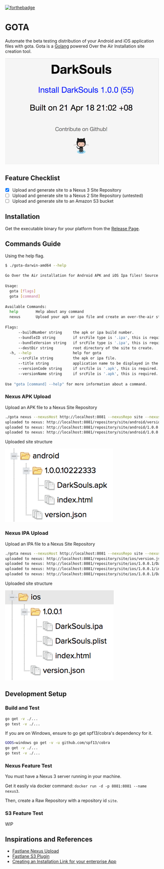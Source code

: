 [![forthebadge](https://forthebadge.com/images/badges/built-with-love.svg)](https://forthebadge.com)

# GOTA

Automate the beta testing distribution of your Android and iOS application files with gota. Gota is a [Golang](http://golang.org/) powered Over the Air Installation site creation tool.

![](./docs/gota_html.png)

## Feature Checklist

* [x] Upload and generate site to a Nexus 3 Site Repository
* [ ] Upload and generate site to a Nexus 2 Site Repository (untested)
* [ ] Upload and generate site to an Amazon S3 bucket

## Installation

Get the executable binary for your platform from the [Release Page](https://github.com/bzon/gota/releases/).

## Commands Guide

Using the help flag.

```bash
$ ./gota-darwin-amd64 --help

Go Over the Air installation for Android APK and iOS Ipa files! Source: https://github.com/bzon/gota

Usage:
  gota [flags]
  gota [command]

Available Commands:
  help        Help about any command
  nexus       Upload your apk or ipa file and create an over-the-air static site in a Nexus Site repository

Flags:
      --buildNumber string     the apk or ipa build number.
      --bundleID string        if srcFile type is '.ipa', this is required. (example: com.example.bundleid)
      --bundleVersion string   if srcFile type is '.ipa', this is required.
      --destDir string         root directory of the site to create.
  -h, --help                   help for gota
      --srcFile string         the apk or ipa file.
      --title string           application name to be displayed in the site
      --versionCode string     if srcfile is '.apk', this is required.
      --versionName string     if srcFile is '.apk', this is required.

Use "gota [command] --help" for more information about a command.
```

### Nexus APK Upload

Upload an APK file to a Nexus Site Repository

```bash
./gota nexus --nexusHost http://localhost:8081 --nexusRepo site --nexusUser admin --nexusPassword admin123 --destDir android --buildNumber 1 --srcFile pkg/resources/DarkSouls.apk --title "DarkSouls" --versionName "1.0.0" --versionCode "10222333"
uploaded to nexus: http://localhost:8081/repository/site/android/version.json
uploaded to nexus: http://localhost:8081/repository/site/android/1.0.0.10222333/index.html
uploaded to nexus: http://localhost:8081/repository/site/android/1.0.0.10222333/DarkSouls.apk
```

Uploaded site structure

![](./docs/apk_nexus_uploaded.png)

### Nexus IPA Upload

Upload an IPA file to a Nexus Site Repository

```bash
./gota nexus --nexusHost http://localhost:8081 --nexusRepo site --nexusUser admin --nexusPassword admin123 --destDir ios --buildNumber 1 --srcFile pkg/resources/DarkSouls.ipa --title DarkSouls --bundleVersion 1.0.0 --bundleID com.example.com
uploaded to nexus: http://localhost:8081/repository/site/ios/version.json
uploaded to nexus: http://localhost:8081/repository/site/ios/1.0.0.1/DarkSouls.plist
uploaded to nexus: http://localhost:8081/repository/site/ios/1.0.0.1/index.html
uploaded to nexus: http://localhost:8081/repository/site/ios/1.0.0.1/DarkSouls.ipa
```

Uploaded site structure

![](./docs/ios_nexus_uploaded.png)

## Development Setup

### Build and Test

```bash
go get -v ./...
go test -v ./...
```

If you are on Windows, ensure to go get spf13/cobra's dependency for it. 

```bash
GOOS=windows go get -v -u github.com/spf13/cobra
go get -v ./...
go test -v ./...
```

### Nexus Feature Test

You must have a Nexus 3 server running in your machine. 

Get it easily via docker command: `docker run -d -p 8081:8081 --name nexus3`.

Then, create a Raw Repository with a repository id `site`.

### S3 Feature Test

WIP

## Inspirations and References

* [Fastlane Nexus Upload](https://docs.fastlane.tools/actions/nexus_upload/)
* [Fastlane S3 Plugin](https://github.com/joshdholtz/fastlane-plugin-s3/)
* [Creating an Installation Link for your enterprise App](https://support.magplus.com/hc/en-us/articles/203808598-iOS-Creating-an-Installation-Link-for-Your-Enterprise-App)
